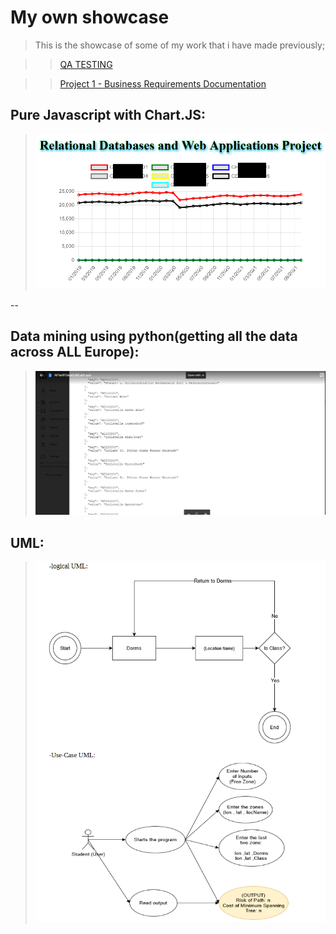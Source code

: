 # My own showcase

> This is the showcase of some of my work that i have made previously;

>>[QA TESTING](https://github.com/XMMR12/showcase/tree/main/testing)

>>[Project 1 - Business Requirements Documentation](https://github.com/XMMR12/showcase/tree/main/Project%201%20%28alogrithm%29)


## Pure Javascript with Chart.JS:
> ![Javascript](https://github.com/XMMR12/showcase/blob/main/chart%20js%20project2.png)

--

## Data mining using python(getting all the data across ALL Europe):
> ![Python data mining](https://github.com/XMMR12/showcase/blob/main/Data%20mining%20using%20python(getting%20all%20the%20data%20across%20ALL%20Europe).PNG)


## UML:
> ![UML](https://github.com/XMMR12/showcase/blob/main/Project%201%20(alogrithm)/alogrithm%20UML.PNG)
